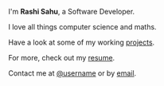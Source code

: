 ---
---

I'm **Rashi Sahu**, a Software Developer.

I love all things computer science and maths.

Have a look at some of my working [projects].

For more, check out my [resume].

Contact me at [@username] or by [email].



[projects]: /projects
[resume]: /resume.pdf
[@username]: https://www.linkedin.com/in/rashi-sahu-571708127/
[email]: rashisahu43@gmail.com
